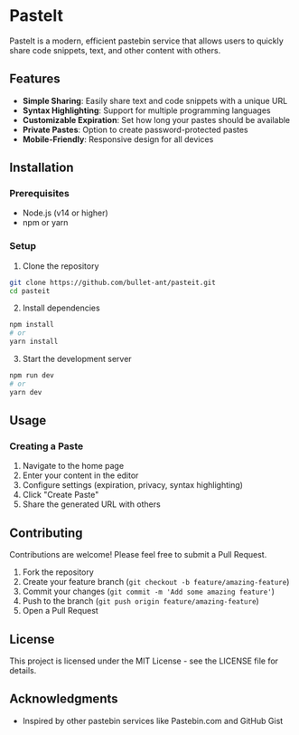 # PasteIt

PasteIt is a modern, efficient pastebin service that allows users to quickly share code snippets, text, and other content with others.

## Features

- **Simple Sharing**: Easily share text and code snippets with a unique URL
- **Syntax Highlighting**: Support for multiple programming languages
- **Customizable Expiration**: Set how long your pastes should be available
- **Private Pastes**: Option to create password-protected pastes
- **Mobile-Friendly**: Responsive design for all devices

## Installation

### Prerequisites

- Node.js (v14 or higher)
- npm or yarn

### Setup

1. Clone the repository
```bash
git clone https://github.com/bullet-ant/pasteit.git
cd pasteit
```

2. Install dependencies
```bash
npm install
# or
yarn install
```


3. Start the development server
```bash
npm run dev
# or
yarn dev
```

## Usage

### Creating a Paste

1. Navigate to the home page
2. Enter your content in the editor
3. Configure settings (expiration, privacy, syntax highlighting)
4. Click "Create Paste"
5. Share the generated URL with others


## Contributing

Contributions are welcome! Please feel free to submit a Pull Request.

1. Fork the repository
2. Create your feature branch (`git checkout -b feature/amazing-feature`)
3. Commit your changes (`git commit -m 'Add some amazing feature'`)
4. Push to the branch (`git push origin feature/amazing-feature`)
5. Open a Pull Request

## License

This project is licensed under the MIT License - see the LICENSE file for details.

## Acknowledgments

- Inspired by other pastebin services like Pastebin.com and GitHub Gist
